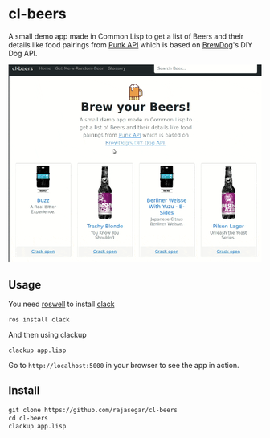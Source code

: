 # cl-beers

A small demo app made in Common Lisp to get a list of Beers and their details like 
food pairings from [Punk API](https://punkapi.com) which is based on [BrewDog](https://brewdog.com)'s DIY Dog API.

![cl-beers.gif](cl-beers.gif)

## Usage

You need [roswell](https://github.com/snmsts/roswell) to install [clack](https://github.com/fukamachi/clack)
```
ros install clack
```

And then using clackup

```
clackup app.lisp
```

Go to `http://localhost:5000` in your browser to see the app in action.

## Install
```
git clone https://github.com/rajasegar/cl-beers
cd cl-beers
clackup app.lisp
```
